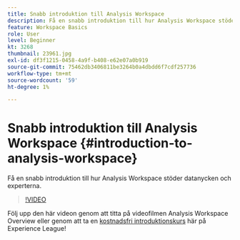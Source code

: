 ```yaml
---
title: Snabb introduktion till Analysis Workspace
description: Få en snabb introduktion till hur Analysis Workspace stöder datanycken och experterna.
feature: Workspace Basics
role: User
level: Beginner
kt: 3268
thumbnail: 23961.jpg
exl-id: df3f1215-0458-4a9f-b408-e62e07a0b919
source-git-commit: 75462db3406811be3264b0a4dbdd6f7cdf257736
workflow-type: tm+mt
source-wordcount: '59'
ht-degree: 1%

---
```


# Snabb introduktion till Analysis Workspace {#introduction-to-analysis-workspace}

Få en snabb introduktion till hur Analysis Workspace stöder datanycken och experterna.

>[!VIDEO](https://video.tv.adobe.com/v/28165/?quality=12&learn=on)

Följ upp den här videon genom att titta på videofilmen Analysis Workspace Overview eller genom att ta en [kostnadsfri introduktionskurs](https://experienceleague.adobe.com/?lang=sv&recommended=Analytics-U-1-2020.1.workspace) här på Experience League!
